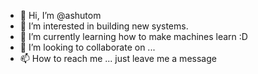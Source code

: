 - 👋 Hi, I’m @ashutom
- 👀 I’m interested in building new systems.
- 🌱 I’m currently learning how to make machines learn :D
- 💞️ I’m looking to collaborate on ...
- 📫 How to reach me ... just leave me a message  

<!---
ashutom/ashutom is a ✨ special ✨ repository because its `README.md` (this file) appears on your GitHub profile.
You can click the Preview link to take a look at your changes.
--->
